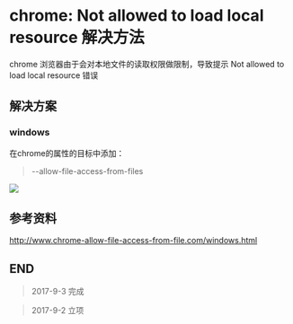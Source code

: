 # chrome: Not allowed to load local resource 解决方法

chrome 浏览器由于会对本地文件的读取权限做限制，导致提示 Not allowed to load local resource 错误

## 解决方案

### windows

在chrome的属性的目标中添加：

>   --allow-file-access-from-files

![](http://o7yupdhjc.bkt.clouddn.com/17-9-3/81300218.jpg)

## 参考资料

http://www.chrome-allow-file-access-from-file.com/windows.html

## END

>   2017-9-3    完成

>   2017-9-2    立项